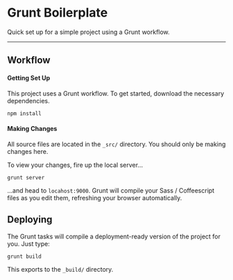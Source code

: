 Grunt Boilerplate
===========

Quick set up for a simple project using a Grunt workflow.

------

## Workflow

#### Getting Set Up

This project uses a Grunt workflow. To get started, download the necessary dependencies.

```npm install```


#### Making Changes

All source files are located in the `_src/` directory. You should only be making changes here.

To view your changes, fire up the local server...

```grunt server```

...and head to `locahost:9000`. Grunt will compile your Sass / Coffeescript files as you edit them, refreshing your browser automatically.



## Deploying

The Grunt tasks will compile a deployment-ready version of the project for you. Just type:

`grunt build`

This exports to the `_build/` directory.